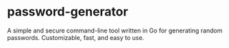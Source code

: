 # password-generator
A simple and secure command-line tool written in Go for generating random passwords. Customizable, fast, and easy to use.

